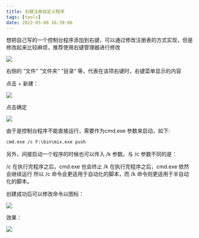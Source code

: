 ```yaml
---
title: 右键注册自定义程序
tags: [tools]
date: 2022-05-08 16:39:06
---
```


想把自己写的一个控制台程序添加到右键，可以通过修改注册表的方式实现，但是修改起来比较麻烦，推荐使用右键管理器进行修改

![](/images/20220508164232573_22560.png)

右侧的 ”文件“ ”文件夹“ ”目录“ 等，代表在该项右键时，右键菜单显示的内容

点击 + 新建：

![](/images/20220508164523195_7851.png)


点击确定

![](/images/20220508164753966_18890.png)

由于是控制台程序不能直接运行，需要作为cmd.exe 参数来启动，如下:

```txt
cmd.exe /c F:\bin\mix.exe push
```

另外，间接启动一个程序的时候也可以传入 /k 参数。与 /c 参数不同的是：

/c 在执行完程序之后，cmd.exe 也会终止
/k 在执行完程序之后，cmd.exe 依然会继续运行
所以 /c 命令会更适用于自动化的脚本，而 /k 命令则更适用于半自动化的脚本。

创建成功后可以修改命令以图标：

![](/images/20220508165344827_4806.png)


效果：

![](/images/20220508165443636_13722.png)